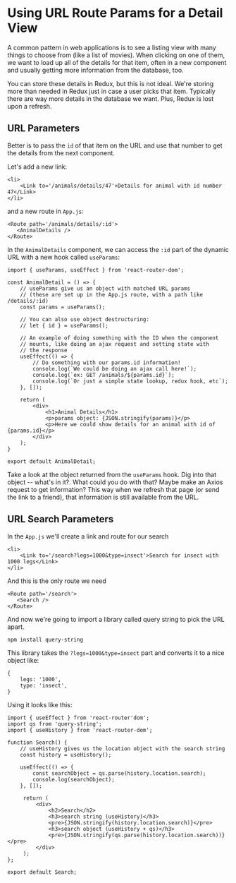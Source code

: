 # Using URL Route Params for a Detail View

A common pattern in web applications is to see a listing view with many things to choose from (like a list of movies). When clicking on one of them, we want to load up all of the details for that item, often in a new component and usually getting more information from the database, too.

You can store these details in Redux, but this is not ideal. We're storing more than needed in Redux just in case a user picks that item. Typically there are way more details in the database we want. Plus, Redux is lost upon a refresh.

## URL Parameters

Better is to pass the `id` of that item on the URL and use that number to get the details from the next component.

Let's add a new link:

```JSX
<li>
    <Link to='/animals/details/47'>Details for animal with id number 47</Link>
</li>
```

and a new route in `App.js`:

```JSX
<Route path='/animals/details/:id'>
   <AnimalDetails />
</Route>
```

In the `AnimalDetails` component, we can access the `:id` part of the dynamic URL with a new hook called `useParams`:

``` JSX
import { useParams, useEffect } from 'react-router-dom';

const AnimalDetail = () => {
    // useParams give us an object with matched URL params
    // (these are set up in the App.js route, with a path like /details/:id)
    const params = useParams();

    // You can also use object destructuring:
    // let { id } = useParams();

    // An example of doing something with the ID when the component
    // mounts, like doing an ajax request and setting state with
    // the response
    useEffect(() => {
        // Do something with our params.id information!
        console.log(`We could be doing an ajax call here!`);
        console.log(`ex: GET /animals/${params.id}`);
        console.log(`Or just a simple state lookup, redux hook, etc`);
    }, []);
    
    return (
        <div>
            <h1>Animal Details</h1>
            <p>params object: {JSON.stringify(params)}</p>
            <p>Here we could show details for an animal with id of {params.id}</p>
        </div>
    );
}

export default AnimalDetail;
```

Take a look at the object returned from the `useParams` hook. Dig into that object -- what's in it?. What could you do with that? Maybe make an Axios request to get information? This way when we refresh that page (or send the link to a friend), that information is still available from the URL.

## URL Search Parameters

In the `App.js` we'll create a link and route for our search

```JSX
<li>
    <Link to='/search?legs=1000&type=insect'>Search for insect with 1000 legs</Link>
</li>
```

And this is the only route we need

```JSX
<Route path='/search'>
   <Search />
</Route>
```

And now we're going to import a library called query string to pick the URL apart.

```
npm install query-string
```

This library takes the `?legs=1000&type=insect` part and converts it to a nice object like:

```JSX
{
    legs: '1000',
    type: 'insect',
}
```

Using it looks like this:

```JSX
import { useEffect } from 'react-router'dom';
import qs from 'query-string';
import { useHistory } from 'react-router-dom';

function Search() {
    // useHistory gives us the location object with the search string
    const history = useHistory();
    
    useEffect(() => {
        const searchObject = qs.parse(history.location.search);
        console.log(searchObject);
    }, []);

     return (
         <div>
             <h2>Search</h2>
             <h3>search string (useHistory)</h3>
             <pre>{JSON.stringify(history.location.search)}</pre>
             <h3>search object (useHistory + qs)</h3>
             <pre>{JSON.stringify(qs.parse(history.location.search))}</pre>
         </div>
     );
};

export default Search;
```